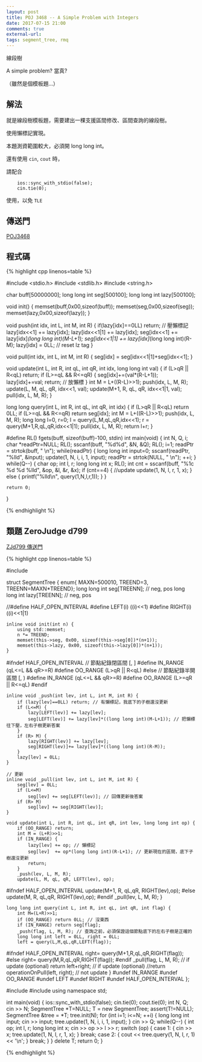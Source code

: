 ```yaml
---
layout: post
title: POJ 3468 -- A Simple Problem with Integers
date: 2017-07-15 21:00
comments: true
external-url:
tags: segment_tree, rmq
---
```


線段樹

A simple problem? 當真?

（雖然是個模板題...）

## 解法

就是線段樹模板題，需要建出一棵支援區間修改、區間查詢的線段樹。

使用懶標記實現。

本題測資範圍較大，必須開 long long int。

還有使用 `cin`, `cout` 時，

請配合

```
    ios::sync_with_stdio(false);
    cin.tie(0);
```

使用，以免 `TLE`

## 傳送門

[POJ3468](http://poj.org/problem?id=3468)


## 程式碼

{% highlight cpp linenos=table %}

#include <stdio.h>
#include <stdlib.h>
#include <string.h>

char buff[50000000];
long long int seg[500100];
long long int lazy[500100];

void init() {
    memset(buff,0x00,sizeof(buff));
    memset(seg,0x00,sizeof(seg));
    memset(lazy,0x00,sizeof(lazy));
}

void push(int idx, int L, int M, int R) {
    if(lazy[idx]==0LL) return;
    // 壓懶標記
    lazy[idx<<1] += lazy[idx];
    lazy[idx<<1|1] += lazy[idx];
    seg[idx<<1] += lazy[idx]*(long long int)(M-L+1);
    seg[idx<<1|1] += lazy[idx]*(long long int)(R-M);
    lazy[idx] = 0LL; // reset lz tag
}

void pull(int idx, int L, int M, int R) {
    seg[idx] = seg[idx<<1|1]+seg[idx<<1];
}

void update(int L, int R, int qL, int qR, int idx, long long int val) {
    if (L>qR || R<qL) return;
    if (L>=qL && R<=qR) {
        seg[idx]+=(val*(R-L+1));
        lazy[idx]+=val;
        return; // 放懶標
    }
    int M = L+((R-L)>>1);
    push(idx, L, M, R);
    update(L, M, qL, qR, idx<<1, val);
    update(M+1, R, qL, qR, idx<<1|1, val);
    pull(idx, L, M, R);
}

long long query(int L, int R, int qL, int qR, int idx) {
    if (L>qR || R<qL) return 0LL;
    if (L>=qL && R<=qR) return seg[idx];
    int M = L+((R-L)>>1);
    push(idx, L, M, R);
    long long l=0, r=0;
    l = query(L,M,qL,qR,idx<<1);
    r = query(M+1,R,qL,qR,idx<<1|1);
    pull(idx, L, M, R);
    return l+r;
}

#define RL() fgets(buff, sizeof(buff)-100, stdin)
int main(void) {
    int N, Q, i;
    char *readPtr=NULL;
    RL();
    sscanf(buff, "%d%d", &N, &Q);
    RL();
    i=1;
    readPtr = strtok(buff, " \n");
    while(readPtr) {
        long long int input=0;
        sscanf(readPtr, "%lld", &input);
        update(1, N, i, i, 1, input);
        readPtr = strtok(NULL, " \n");
        ++i;
    }
    while(Q--) {
        char op;
        int l, r;
        long long int x;
        RL();
        int cnt = sscanf(buff, "%1c %d %d %lld", &op, &l, &r, &x);
        if (cnt==4) { //update
            update(1, N, l, r, 1, x);
        } else {
            printf("%lld\n", query(1,N,l,r,1));
        }
    }

    return 0;
}

{% endhighlight %}

## 類題 ZeroJudge d799

[ZJd799 傳送門](https://zerojudge.tw/ShowProblem?problemid=d799)

{% highlight cpp linenos=table %}

#include <cstring>

struct SegmentTree {
    enum{ MAXN=500010, TREEND=3, TREENN=MAXN*TREEND};
    long long int  seg[TREENN]; // neg, pos
    long long int lazy[TREENN];  // neg, pos

//#define HALF_OPEN_INTERVAL
#define LEFT(i) ((i)<<1)
#define RIGHT(i) ((i)<<1|1)

    inline void init(int n) {
        using std::memset;
        n *= TREEND;
        memset(this->seg, 0x00, sizeof(this->seg[0])*(n+1));
        memset(this->lazy, 0x00, sizeof(this->lazy[0])*(n+1));
    }

#ifndef HALF_OPEN_INTERVAL
    // 節點紀錄閉區間   [, ]
#define IN_RANGE (qL<=L && qR>=R)
#define OO_RANGE (L>qR || R<qL)
#else
    // 節點紀錄半開區間 [, )
#define IN_RANGE (qL<=L && qR>=R)
#define OO_RANGE (L>=qR || R<=qL)
#endif

    inline void _push(int lev, int L, int M, int R) {
        if (lazy[lev]==0LL) return; // 有懶標記，我底下的子樹還沒更新
        if (L<=M) {
            lazy[LEFT(lev)] += lazy[lev];
            seg[LEFT(lev)] += lazy[lev]*((long long int)(M-L+1)); // 把懶標往下壓，左右子樹更新答案
        }
        if (R> M) {
            lazy[RIGHT(lev)] += lazy[lev];
            seg[RIGHT(lev)]+= lazy[lev]*((long long int)(R-M));
        }
        lazy[lev] = 0LL;
    }

    // 更新
    inline void _pull(int lev, int L, int M, int R) {
        seg[lev] = 0LL;
        if (L<=M)
            seg[lev] += seg[LEFT(lev)]; // 回傳更新後答案
        if (R> M)
            seg[lev] += seg[RIGHT(lev)];
    }

    void update(int L, int R, int qL, int qR, int lev, long long int op) {
        if (OO_RANGE) return;
        int M = (L+R)>>1;
        if (IN_RANGE) {
            lazy[lev] += op; // 懶標記
            seg[lev]  += op*(long long int)(R-L+1); // 更新現在的區間，底下子樹還沒更新
            return;
        }
        _push(lev, L, M, R);
        update(L, M, qL, qR, LEFT(lev), op);
#ifndef HALF_OPEN_INTERVAL
        update(M+1, R, qL,qR, RIGHT(lev),op);
#else
        update(M, R, qL,qR, RIGHT(lev),op);
#endif
        _pull(lev, L, M, R);
    }

    long long int query(int L, int R, int qL, int qR, int flag) {
        int M=(L+R)>>1;
        if (OO_RANGE) return 0LL; // 沒東西
        if (IN_RANGE) return seg[flag];
        _push(flag, L, M, R); // 查詢之前，必須保證這個節點底下的左右子樹是正確的
        long long int left = 0LL, right = 0LL;
        left = query(L,M,qL,qR,LEFT(flag));
#ifndef HALF_OPEN_INTERVAL
        right= query(M+1,R,qL,qR,RIGHT(flag));
#else
        right= query(M,R,qL,qR,RIGHT(flag));
#endif
        _pull(flag, L, M, R); // if update (optional)
        return left+right; // if update (optional)
        //return operationOnPull<int>(left, right); // not update
    }
#undef IN_RANGE
#undef OO_RANGE
#undef LEFT
#undef RIGHT
#undef HALF_OPEN_INTERVAL
};

#include <iostream>
#include <cassert>
using namespace std;

int main(void) {
    ios::sync_with_stdio(false); cin.tie(0); cout.tie(0);
    int N, Q;
    cin >> N;
    SegmentTree *T=NULL;
    T = new SegmentTree;
    assert(T!=NULL);
    SegmentTree &tree = *T;
    tree.init(N);
    for (int i=1; i<=N; ++i) {
        long long int input;
        cin >> input;
        tree.update(1, N, i, i, 1, input);
    }
    cin >> Q;
    while(Q--) {
        int op;
        int l, r;
        long long int x;
        cin >> op >> l >> r;
        switch (op) {
            case 1: {
                    cin >> x;
                    tree.update(1, N, l, r, 1, x);
                }
                break;
            case 2: {
                    cout << tree.query(1, N, l, r, 1) << '\n';
                }
                break;
        }
    }
    delete T;
    return 0;
}


{% endhighlight %}
